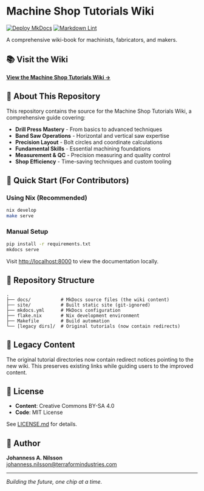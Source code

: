# Machine Shop Tutorials Wiki

[![Deploy MkDocs][deploy-badge]][deploy-url]
[![Markdown Lint][lint-badge]][lint-url]

A comprehensive wiki-book for machinists, fabricators, and makers.

## 📚 Visit the Wiki

**[View the Machine Shop Tutorials Wiki →](https://terraform-industry.github.io/machine-shop-tutorials/)**

## 🔧 About This Repository

This repository contains the source for the Machine Shop Tutorials Wiki,
a comprehensive guide covering:

- **Drill Press Mastery** - From basics to advanced techniques
- **Band Saw Operations** - Horizontal and vertical saw expertise
- **Precision Layout** - Bolt circles and coordinate calculations
- **Fundamental Skills** - Essential machining foundations
- **Measurement & QC** - Precision measuring and quality control
- **Shop Efficiency** - Time-saving techniques and custom tooling

## 🚀 Quick Start (For Contributors)

### Using Nix (Recommended)

```bash
nix develop
make serve
```

### Manual Setup

```bash
pip install -r requirements.txt
mkdocs serve
```

Visit <http://localhost:8000> to view the documentation locally.

## 📁 Repository Structure

```text
.
├── docs/           # MkDocs source files (the wiki content)
├── site/           # Built static site (git-ignored)
├── mkdocs.yml      # MkDocs configuration
├── flake.nix       # Nix development environment
├── Makefile        # Build automation
└── [legacy dirs]/  # Original tutorials (now contain redirects)
```

## 🔄 Legacy Content

The original tutorial directories now contain redirect notices pointing
to the new wiki. This preserves existing links while guiding users to
the improved content.

## 📄 License

- **Content**: Creative Commons BY-SA 4.0
- **Code**: MIT License

See [LICENSE.md](LICENSE.md) for details.

## 👤 Author

**Johanness A. Nilsson**  
[johanness.nilsson@terraformindustries.com](mailto:johanness.nilsson@terraformindustries.com)

---

*Building the future, one chip at a time.*

<!-- Badge Links -->
[deploy-badge]: https://github.com/terraform-industry/machine-shop-tutorials/actions/workflows/deploy.yml/badge.svg
[deploy-url]: https://github.com/terraform-industry/machine-shop-tutorials/actions/workflows/deploy.yml
[lint-badge]: https://github.com/terraform-industry/machine-shop-tutorials/actions/workflows/ci.yml/badge.svg
[lint-url]: https://github.com/terraform-industry/machine-shop-tutorials/actions/workflows/ci.yml
